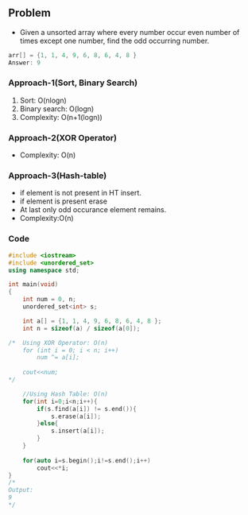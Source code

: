 ## Problem
- Given a unsorted array where every number occur even number of times except one number, find the odd occurring number.
```c
arr[] = {1, 1, 4, 9, 6, 8, 6, 4, 8 }
Answer: 9
```

### Approach-1(Sort, Binary Search)
1. Sort:        O(nlogn)
2. Binary search: O(logn)
3. Complexity: O(n+1(logn))

### Approach-2(XOR Operator)
- Complexity: O(n)

### Approach-3(Hash-table)
- if element is not present in HT insert.
- if element is present erase
- At last only odd occurance element remains.
- Complexity:O(n)

### Code
```c++
#include <iostream>
#include <unordered_set>
using namespace std;

int main(void)
{
    int num = 0, n;
    unordered_set<int> s;

    int a[] = {1, 1, 4, 9, 6, 8, 6, 4, 8 };
    int n = sizeof(a) / sizeof(a[0]);

/*  Using XOR Operator: O(n)
    for (int i = 0; i < n; i++)
        num ^= a[i];
        
    cout<<num;
*/        

    //Using Hash Table: O(n)
    for(int i=0;i<n;i++){
        if(s.find(a[i]) != s.end()){
            s.erase(a[i]);
        }else{
            s.insert(a[i]);
        }
    }
    
    for(auto i=s.begin();i!=s.end();i++)
        cout<<*i;
}
/*
Output:
9
*/
```
